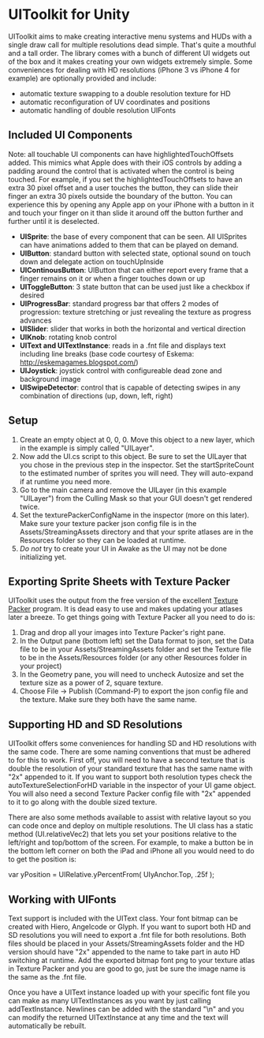 UIToolkit for Unity
=======

UIToolkit aims to make creating interactive menu systems and HUDs with a single draw call for multiple resolutions dead simple.  That's quite a mouthful
and a tall order. The library comes with a bunch of different UI widgets out of the box
and it makes creating your own widgets extremely simple.  Some conveniences for dealing with HD resolutions (iPhone 3 vs iPhone 4 for example) are
optionally provided and include:

* automatic texture swapping to a double resolution texture for HD
* automatic reconfiguration of UV coordinates and positions
* automatic handling of double resolution UIFonts


Included UI Components
-----

Note: all touchable UI components can have highlightedTouchOffsets added.  This mimics what Apple does with their iOS controls by adding a padding around
the control that is activated when the control is being touched.  For example, if you set the highlightedTouchOffsets to have an extra 30 pixel offset
and a user touches the button, they can slide their finger an extra 30 pixels outside the boundary of the button.  You can experience this by opening
any Apple app on your iPhone with a button in it and touch your finger on it than slide it around off the button further and further until it is deselected.

* **UISprite**: the base of every component that can be seen.  All UISprites can have animations added to them that can be played on demand.
* **UIButton**: standard button with selected state, optional sound on touch down and delegate action on touchUpInside
* **UIContinousButton**: UIButton that can either report every frame that a finger remains on it or when a finger touches down or up
* **UIToggleButton**: 3 state button that can be used just like a checkbox if desired
* **UIProgressBar**: standard progress bar that offers 2 modes of progression: texture stretching or just revealing the texture as progress advances
* **UISlider**: slider that works in both the horizontal and vertical direction
* **UIKnob**: rotating knob control
* **UIText and UITextInstance**: reads in a .fnt file and displays text including line breaks (base code courtesy of Eskema: http://eskemagames.blogspot.com/)
* **UIJoystick**: joystick control with configureable dead zone and background image
* **UISwipeDetector**: control that is capable of detecting swipes in any combination of directions (up, down, left, right)

Setup
-----

1. Create an empty object at 0, 0, 0.  Move this object to a new layer, which in the example is simply called "UILayer".
2. Now add the UI.cs script to this object.  Be sure to set the UILayer that you chose in the previous step in the inspector.  Set the startSpriteCount
to the estimated number of sprites you will need.  They will auto-expand if at runtime you need more.
3. Go to the main camera and remove the UILayer (in this example "UILayer") from the Culling Mask so that your GUI doesn't get rendered twice.
4. Set the texturePackerConfigName in the inspector (more on this later).  Make sure your texture packer json config file is in the Assets/StreamingAssets
directory and that your
sprite atlases are in the Resources folder so they can be loaded at runtime.
5. *Do not* try to create your UI in Awake as the UI may not be done initializing yet.


Exporting Sprite Sheets with Texture Packer
-----

UIToolkit uses the output from the free version of the excellent [Texture Packer](http://www.texturepacker.com/) program.  It is dead easy to use
and makes updating your atlases later a breeze.  To get things going with Texture Packer all you need to do is:

1. Drag and drop all your images into Texture Packer's right pane.
2. In the Output pane (bottom left) set the Data format to json, set the Data file to be in your Assets/StreamingAssets folder and set the Texture
file to be in the Assets/Resources folder (or any other Resources folder in your project)
3. In the Geometry pane, you will need to uncheck Autosize and set the texture size as a power of 2, square texture.
4. Choose File -> Publish (Command-P) to export the json config file and the texture.  Make sure they both have the same name.


Supporting HD and SD Resolutions
-----

UIToolkit offers some conveniences for handling SD and HD resolutions with the same code.  There are some naming conventions that must be adhered
to for this to work.  First off, you will need to have a second texture that is double the resolution of your standard texture that has the same
name with "2x" appended to it.  If you want to support both resolution types check the autoTextureSelectionForHD variable in the inspector of
your UI game object.  You will also need a second Texture Packer config file with "2x" appended to it to go along with the double sized texture.

There are also some methods available to assist with relative layout so you can code once and deploy on multiple resolutions.  The UI class has a
static method (UI.relativeVec2) that lets you set your positions relative to the left/right and top/bottom of the screen.  For example, to make a
button be in the bottom left corner on both the iPad and iPhone all you would need to do to get the position is:

var yPosition = UIRelative.yPercentFrom( UIyAnchor.Top, .25f );


Working with UIFonts
-----

Text support is included with the UIText class.  Your font bitmap can be created with Hiero, Angelcode or Glyph.  If you want to suport both HD
and SD resolutions you will need to export a .fnt file for both resolutions.  Both files should be placed in your Assets/StreamingAssets folder
and the HD version should have "2x" appended to the name to take part in auto HD switching at runtime.  Add the exported bitmap font png to your
texture atlas in Texture Packer and you are good to go, just be sure the image name is the same as the .fnt file.

Once you have a UIText instance loaded up with your specific font file you can make as many UITextInstances as you want by just calling
addTextInstance.  Newlines can be added with the standard "\n" and you can modify the returned UITextInstance at any time and the text
will automatically be rebuilt.